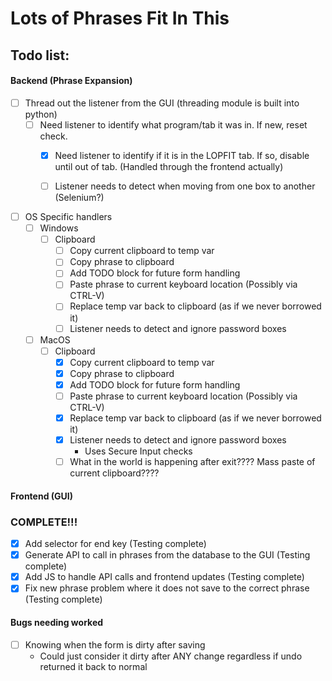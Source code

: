 # Lots of Phrases Fit In This
## Todo list:
#### Backend (Phrase Expansion)
- [ ] Thread out the listener from the GUI (threading module is built into python)
  - [ ] Need listener to identify what program/tab it was in. If new, reset check.
    - [x] Need listener to identify if it is in the LOPFIT tab. If so, disable until out of tab. (Handled through the frontend actually)

    - [ ] Listener needs to detect when moving from one box to another (Selenium?)
- [ ] OS Specific handlers
  - [ ] Windows
    - [ ] Clipboard
      - [ ] Copy current clipboard to temp var
      - [ ] Copy phrase to clipboard
      - [ ] Add TODO block for future form handling
      - [ ] Paste phrase to current keyboard location (Possibly via CTRL-V)
      - [ ] Replace temp var back to clipboard (as if we never borrowed it)
      - [ ] Listener needs to detect and ignore password boxes
  - [ ] MacOS
    - [ ] Clipboard
      - [x] Copy current clipboard to temp var
      - [x] Copy phrase to clipboard
      - [x] Add TODO block for future form handling
      - [ ] Paste phrase to current keyboard location (Possibly via CTRL-V)
      - [x] Replace temp var back to clipboard (as if we never borrowed it)
      - [x] Listener needs to detect and ignore password boxes
        - Uses Secure Input checks
      - [ ] What in the world is happening after exit???? Mass paste of current clipboard????

#### Frontend (GUI)
### COMPLETE!!!
- [x] Add selector for end key (Testing complete)
- [x] Generate API to call in phrases from the database to the GUI (Testing complete)
- [x] Add JS to handle API calls and frontend updates (Testing complete)
- [x] Fix new phrase problem where it does not save to the correct phrase (Testing complete)

#### Bugs needing worked
- [ ] Knowing when the form is dirty after saving
  - Could just consider it dirty after ANY change regardless if undo returned it back to normal
